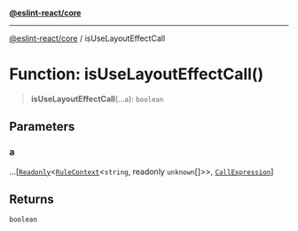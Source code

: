 [**@eslint-react/core**](../README.md)

***

[@eslint-react/core](../README.md) / isUseLayoutEffectCall

# Function: isUseLayoutEffectCall()

> **isUseLayoutEffectCall**(...`a`): `boolean`

## Parameters

### a

...\[[`Readonly`](../-internal-/type-aliases/Readonly.md)\<[`RuleContext`](../-internal-/interfaces/RuleContext.md)\<`string`, readonly `unknown`[]\>\>, [`CallExpression`](../-internal-/interfaces/CallExpression.md)\]

## Returns

`boolean`
